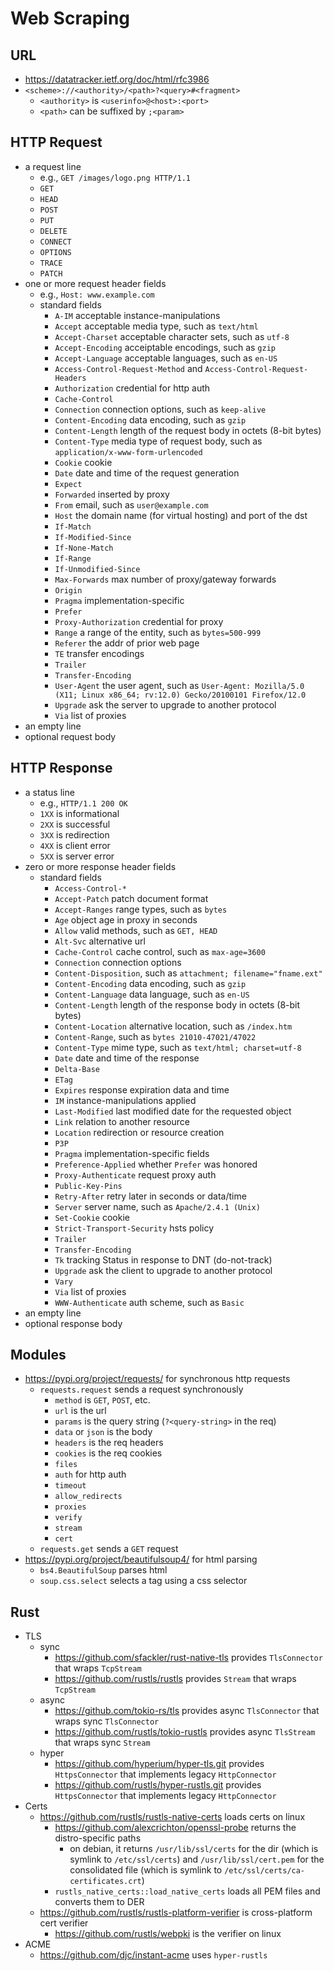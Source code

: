 Web Scraping
============

## URL

- <https://datatracker.ietf.org/doc/html/rfc3986>
- `<scheme>://<authority>/<path>?<query>#<fragment>`
  - `<authority>` is `<userinfo>@<host>:<port>`
  - `<path>` can be suffixed by `;<param>`

## HTTP Request

- a request line
  - e.g., `GET /images/logo.png HTTP/1.1`
  - `GET`
  - `HEAD`
  - `POST`
  - `PUT`
  - `DELETE`
  - `CONNECT`
  - `OPTIONS`
  - `TRACE`
  - `PATCH`
- one or more request header fields
  - e.g., `Host: www.example.com`
  - standard fields
    - `A-IM` acceptable instance-manipulations
    - `Accept` acceptable media type, such as `text/html`
    - `Accept-Charset` acceptable character sets, such as `utf-8`
    - `Accept-Encoding` acceiptable encodings, such as `gzip`
    - `Accept-Language` acceptable languages, such as `en-US`
    - `Access-Control-Request-Method` and `Access-Control-Request-Headers`
    - `Authorization` credential for http auth
    - `Cache-Control`
    - `Connection` connection options, such as `keep-alive`
    - `Content-Encoding` data encoding, such as `gzip`
    - `Content-Length` length of the request body in octets (8-bit bytes)
    - `Content-Type` media type of request body, such as `application/x-www-form-urlencoded`
    - `Cookie` cookie
    - `Date` date and time of the request generation
    - `Expect`
    - `Forwarded` inserted by proxy
    - `From` email, such as `user@example.com`
    - `Host` the domain name (for virtual hosting) and port of the dst
    - `If-Match`
    - `If-Modified-Since`
    - `If-None-Match`
    - `If-Range`
    - `If-Unmodified-Since`
    - `Max-Forwards` max number of proxy/gateway forwards
    - `Origin`
    - `Pragma` implementation-specific
    - `Prefer`
    - `Proxy-Authorization` credential for proxy
    - `Range` a range of the entity, such as `bytes=500-999`
    - `Referer` the addr of prior web page
    - `TE` transfer encodings
    - `Trailer`
    - `Transfer-Encoding`
    - `User-Agent` the user agent, such as `User-Agent: Mozilla/5.0 (X11; Linux x86_64; rv:12.0) Gecko/20100101 Firefox/12.0`
    - `Upgrade` ask the server to upgrade to another protocol
    - `Via` list of proxies
- an empty line
- optional request body

## HTTP Response

- a status line
  - e.g., `HTTP/1.1 200 OK`
  - `1XX` is informational
  - `2XX` is successful
  - `3XX` is redirection
  - `4XX` is client error
  - `5XX` is server error
- zero or more response header fields
  - standard fields
    - `Access-Control-*`
    - `Accept-Patch` patch document format
    - `Accept-Ranges` range types, such as `bytes`
    - `Age` object age in proxy in seconds
    - `Allow` valid methods, such as `GET, HEAD`
    - `Alt-Svc` alternative url
    - `Cache-Control` cache control, such as `max-age=3600`
    - `Connection` connection options
    - `Content-Disposition`, such as `attachment; filename="fname.ext"`
    - `Content-Encoding` data encoding, such as `gzip`
    - `Content-Language` data language, such as `en-US`
    - `Content-Length` length of the response body in octets (8-bit bytes)
    - `Content-Location` alternative location, such as `/index.htm`
    - `Content-Range`, such as `bytes 21010-47021/47022`
    - `Content-Type` mime type, such as `text/html; charset=utf-8`
    - `Date` date and time of the response
    - `Delta-Base`
    - `ETag`
    - `Expires` response expiration data and time
    - `IM` instance-manipulations applied
    - `Last-Modified` last modified date for the requested object
    - `Link` relation to another resource
    - `Location` redirection or resource creation
    - `P3P`
    - `Pragma` implementation-specific fields
    - `Preference-Applied` whether `Prefer` was honored
    - `Proxy-Authenticate` request proxy auth
    - `Public-Key-Pins`
    - `Retry-After` retry later in seconds or data/time
    - `Server` server name, such as `Apache/2.4.1 (Unix)`
    - `Set-Cookie` cookie
    - `Strict-Transport-Security` hsts policy
    - `Trailer`
    - `Transfer-Encoding`
    - `Tk` tracking Status in response to DNT (do-not-track)
    - `Upgrade` ask the client to upgrade to another protocol
    - `Vary`
    - `Via` list of proxies
    - `WWW-Authenticate` auth scheme, such as `Basic`
- an empty line
- optional response body

## Modules

- <https://pypi.org/project/requests/> for synchronous http requests
  - `requests.request` sends a request synchronously
    - `method` is `GET`, `POST`, etc.
    - `url` is the url
    - `params` is the query string (`?<query-string>` in the req)
    - `data` or `json` is the body
    - `headers` is the req headers
    - `cookies` is the req cookies
    - `files`
    - `auth` for http auth
    - `timeout`
    - `allow_redirects`
    - `proxies`
    - `verify`
    - `stream`
    - `cert`
  - `requests.get` sends a `GET` request
- <https://pypi.org/project/beautifulsoup4/> for html parsing
  - `bs4.BeautifulSoup` parses html
  - `soup.css.select` selects a tag using a css selector

## Rust

- TLS
  - sync
    - <https://github.com/sfackler/rust-native-tls> provides `TlsConnector`
      that wraps `TcpStream`
    - <https://github.com/rustls/rustls> provides `Stream` that wraps
      `TcpStream`
  - async
    - <https://github.com/tokio-rs/tls> provides async `TlsConnector` that
      wraps sync `TlsConnector`
    - <https://github.com/rustls/tokio-rustls> provides async `TlsStream` that
      wraps sync `Stream`
  - hyper
    - <https://github.com/hyperium/hyper-tls.git> provides `HttpsConnector`
      that implements legacy `HttpConnector`
    - <https://github.com/rustls/hyper-rustls.git> provides
      `HttpsConnector` that implements legacy `HttpConnector`
- Certs
  - <https://github.com/rustls/rustls-native-certs> loads certs on linux
    - <https://github.com/alexcrichton/openssl-probe> returns the
      distro-specific paths
      - on debian, it returns `/usr/lib/ssl/certs` for the dir (which is
        symlink to `/etc/ssl/certs`) and `/usr/lib/ssl/cert.pem` for the
        consolidated file (which is symlink to
        `/etc/ssl/certs/ca-certificates.crt`)
    - `rustls_native_certs::load_native_certs` loads all PEM files and
      converts them to DER
  - <https://github.com/rustls/rustls-platform-verifier> is cross-platform
    cert verifier
    - <https://github.com/rustls/webpki> is the verifier on linux
- ACME
  - <https://github.com/djc/instant-acme> uses `hyper-rustls`
